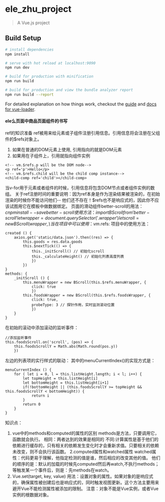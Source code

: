 # ele_zhu_project

> A Vue.js project

## Build Setup

``` bash
# install dependencies
npm install

# serve with hot reload at localhost:9090
npm run dev

# build for production with minification
npm run build

# build for production and view the bundle analyzer report
npm run build --report
```

For detailed explanation on how things work, checkout the [guide](http://vuejs-templates.github.io/webpack/) and [docs for vue-loader](http://vuejs.github.io/vue-loader).
#### ele么页面中商品页面组件的书写
ref的知识准备
ref被用来给元素或子组件注册引用信息。引用信息将会注册在父组件的$refs对象上。
1. 如果在普通的DOM元素上使用, 引用指向的就是DOM元素
2. 如果用在子组件上，引用就指向组件实例
```
<!-- vm.$refs.p will be the DOM node-->
<p ref='p'>Hello</p>
<!-- vm.$refs.child will be the child comp instance-->
<child-comp ref='child'></child-comp>
```
当v-for用于元素或者组件的时候，引用信息将包含DOM节点或者组件实例的数组。
关于ref注册时间的重要说明：因为ref本身是作为渲染结果被渲染的，在初始渲染的时候你不能访问他们--
他们还不存在！$refs也不是响应式的，因此你不应该试图用它在模板中做数据绑定。
页面的滑动组件better-scroll的用法：
$cnpm install --save better-scroll
使用方法：
import BScroll from 'better-scroll'
let wrapper = document.querySelector('.wrapper')
let scroll = new BScroll(wrapper, {})
当在项目中可以使用：vm.$refs:
项目中的使用方法：
```
created () {
	axios.get('static/data.json').then((res) => {
		this.goods = res.data.goods
		this.$nextTick(() => {
			this._initScroll() // 初始化scroll
			this._calculateHeight() // 初始化列表高度列表
			})
		})
}
methods: {
	_initScroll () {
		this.menuWrapper = new BScroll(this.$refs.menuWrapper, {
			click: true
			})
		this.foodsWrapper = new BScroll(this.$refs.foodsWrapper, {
			click: true,
			probeType: 3 // 探针作用，实时监测滚动位置
			})
	}
}
```
在初始的滚动中添加滚动的监听事件：
```
//添加监听事件
this.foodsScroll.on('scroll', (pos) => {
	this.foodsScrollY = Math.abs(Math.round(pos.y))
	})
```
左边的列表项的实行样式的联动：
其中的menuCurrentIndex()的实现方式是：
```
menuCurrentIndex () {
	for ( let i = 0, l = this.listHeight.length; i < l; i++) {
		let topHeight = this.listHeight[i]
		let bottomHeight = this.listHeight[i+1]
		if(!bottomHeight || (this.foodsScrollY >= topHeight && this.foodsScrollY < bottomHeight)) {
			return i
		}
		return 0
	}
}
```
知识点：
1. vue中的methods和computed的属性的区别
methods是方法，只要调用它，函数就会执行。
相同：两者达到的效果是相同的
不同:计算属性是基于他们的依赖进行缓存的，只有相关的依赖发生变化时才会重新求值。只要相关的依赖未改变，则不会执行该函数。
2.computed属性和watched属性
watched属性：代码更易于理解，他指定检测的值是谁，然后相应的改变其他的值。
他们的顺序的是：默认的加载的时候先computed然后再watch,不执行methods；等触发某一个事件后，则是：先methods在watch。
3. Vue.set(target, key, value)
用法：设置对象的属性。如果对象的是响应式的，确保属性被创建后也是响应式的，同时触发视图更新。这个方法主要用来避开Vue不能检测属性被添加的限制。
注意：对象不能是Vue实例，或者Vue实例的根数据对象。
